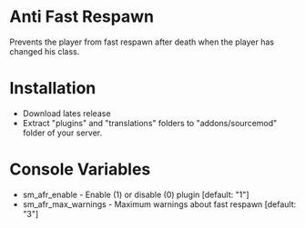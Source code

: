 # Anti Fast Respawn

Prevents the player from fast respawn after death when the player has changed his class.

# Installation

* Download lates release
* Extract "plugins" and "translations" folders to "addons/sourcemod" folder of your server.

# Console Variables

* sm_afr_enable - Enable (1) or disable (0) plugin [default: "1"]
* sm_afr_max_warnings - Maximum warnings about fast respawn [default: "3"]
